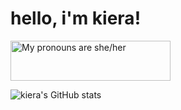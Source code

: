 <h1>hello, i'm kiera!</h1>
<a>
  <img src="https://pronouns.vercel.app/she/her?gradient=colors%20of%20sky" width="256" height="64" alt="My pronouns are she/her">
</a>

![kiera's GitHub stats](https://github-readme-stats.vercel.app/api?username=kierawr&theme=onedark&show_icons=true)
